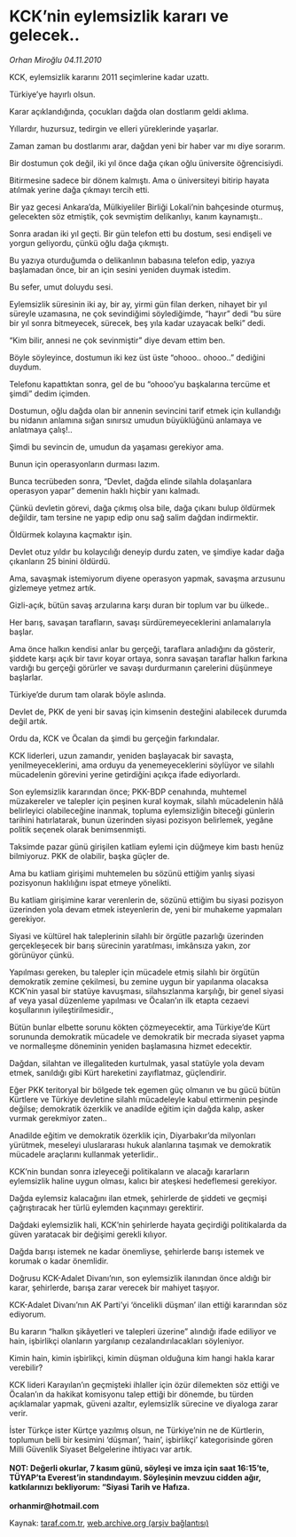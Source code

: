# KCK’nin eylemsizlik kararı ve gelecek..

*Orhan Miroğlu 04.11.2010*

<div class="yazi"><p>KCK, eylemsizlik kararını 2011 seçimlerine kadar uzattı.</p>
<p>Türkiye’ye hayırlı olsun. </p>
<p>Karar açıklandığında, çocukları dağda olan dostlarım geldi aklıma.</p>
<p>Yıllardır, huzursuz, tedirgin ve elleri yüreklerinde yaşarlar. </p>
<p>Zaman zaman bu dostlarımı arar, dağdan yeni bir haber var mı diye sorarım. </p>
<p>Bir dostumun çok değil, iki yıl önce dağa çıkan oğlu üniversite öğrencisiydi. </p>
<p>Bitirmesine sadece bir dönem kalmıştı. Ama o üniversiteyi bitirip hayata atılmak yerine dağa çıkmayı tercih etti. </p>
<p>Bir yaz gecesi Ankara’da, Mülkiyeliler Birliği Lokali’nin bahçesinde oturmuş, gelecekten söz etmiştik, çok sevmiştim delikanlıyı, kanım kaynamıştı.. </p>
<p>Sonra aradan iki yıl geçti. Bir gün telefon etti bu dostum, sesi endişeli ve yorgun geliyordu, çünkü oğlu dağa çıkmıştı. </p>
<p>Bu yazıya oturduğumda o delikanlının babasına telefon edip, yazıya başlamadan önce, bir an için sesini yeniden duymak istedim. </p>
<p>Bu sefer, umut doluydu sesi. </p>
<p>Eylemsizlik süresinin iki ay, bir ay, yirmi gün filan derken, nihayet bir yıl süreyle uzamasına, ne çok sevindiğimi söylediğimde, “hayır” dedi “bu süre bir yıl sonra bitmeyecek, sürecek, beş yıla kadar uzayacak belki” dedi. </p>
<p>“Kim bilir, annesi ne çok sevinmiştir” diye devam ettim ben.</p>
<p>Böyle söyleyince, dostumun iki kez üst üste “ohooo.. ohooo..” dediğini duydum. </p>
<p>Telefonu kapattıktan sonra, gel de bu “ohooo’yu başkalarına tercüme et şimdi” dedim içimden. </p>
<p>Dostumun, oğlu dağda olan bir annenin sevincini tarif etmek için kullandığı bu nidanın anlamına sığan sınırsız umudun büyüklüğünü anlamaya ve anlatmaya çalış!..</p>
<p>Şimdi bu sevincin de, umudun da yaşaması gerekiyor ama.</p>
<p>Bunun için operasyonların durması lazım.</p>
<p>Bunca tecrübeden sonra, “Devlet, dağda elinde silahla dolaşanlara operasyon yapar” demenin haklı hiçbir yanı kalmadı.</p>
<p>Çünkü devletin görevi, dağa çıkmış olsa bile, dağa çıkanı bulup öldürmek değildir, tam tersine ne yapıp edip onu sağ salim dağdan indirmektir.</p>
<p>Öldürmek kolayına kaçmaktır işin. </p>
<p>Devlet otuz yıldır bu kolaycılığı deneyip durdu zaten, ve şimdiye kadar dağa çıkanların 25 binini öldürdü.</p>
<p>Ama, savaşmak istemiyorum diyene operasyon yapmak, savaşma arzusunu gizlemeye yetmez artık. </p>
<p>Gizli-açık, bütün savaş arzularına karşı duran bir toplum var bu ülkede.. </p>
<p>Her barış, savaşan tarafların, savaşı sürdüremeyeceklerini anlamalarıyla başlar.</p>
<p>Ama önce halkın kendisi anlar bu gerçeği, taraflara anladığını da gösterir, şiddete karşı açık bir tavır koyar ortaya, sonra savaşan taraflar halkın farkına vardığı bu gerçeği görürler ve savaşı durdurmanın çarelerini düşünmeye başlarlar.</p>
<p>Türkiye’de durum tam olarak böyle aslında.</p>
<p>Devlet de, PKK de yeni bir savaş için kimsenin desteğini alabilecek durumda değil artık. </p>
<p>Ordu da, KCK ve Öcalan da şimdi bu gerçeğin farkındalar. </p>
<p>KCK liderleri, uzun zamandır, yeniden başlayacak bir savaşta, yenilmeyeceklerini, ama orduyu da yenemeyeceklerini söylüyor ve silahlı mücadelenin görevini yerine getirdiğini açıkça ifade ediyorlardı.</p>
<p>Son eylemsizlik kararından önce; PKK-BDP cenahında, muhtemel müzakereler ve talepler için peşinen kural koymak, silahlı mücadelenin hâlâ belirleyici olabileceğine inanmak, topluma eylemsizliğin biteceği günlerin tarihini hatırlatarak, bunun üzerinden siyasi pozisyon belirlemek, yegâne politik seçenek olarak benimsenmişti.</p>
<p>Taksimde pazar günü girişilen katliam eylemi için düğmeye kim bastı henüz bilmiyoruz. PKK de olabilir, başka güçler de.</p>
<p>Ama bu katliam girişimi muhtemelen bu sözünü ettiğim yanlış siyasi pozisyonun haklılığını ispat etmeye yönelikti.</p>
<p>Bu katliam girişimine karar verenlerin de, sözünü ettiğim bu siyasi pozisyon üzerinden yola devam etmek isteyenlerin de, yeni bir muhakeme yapmaları gerekiyor.</p>
<p>Siyasi ve kültürel hak taleplerinin silahlı bir örgütle pazarlığı üzerinden gerçekleşecek bir barış sürecinin yaratılması, imkânsıza yakın, zor görünüyor çünkü.</p>
<p>Yapılması gereken, bu talepler için mücadele etmiş silahlı bir örgütün demokratik zemine çekilmesi, bu zemine uygun bir yapılanma olacaksa KCK’nin yasal bir statüye kavuşması, silahsızlanma karşılığı, bir genel siyasi af veya yasal düzenleme yapılması ve Öcalan’ın ilk etapta cezaevi koşullarının iyileştirilmesidir., </p>
<p>Bütün bunlar elbette sorunu kökten çözmeyecektir, ama Türkiye’de Kürt sorununda demokratik mücadele ve demokratik bir mecrada siyaset yapma ve normalleşme döneminin yeniden başlamasına hizmet edecektir.</p>
<p>Dağdan, silahtan ve illegaliteden kurtulmak, yasal statüyle yola devam etmek, sanıldığı gibi Kürt hareketini zayıflatmaz, güçlendirir.</p>
<p>Eğer PKK teritoryal bir bölgede tek egemen güç olmanın ve bu gücü bütün Kürtlere ve Türkiye devletine silahlı mücadeleyle kabul ettirmenin peşinde değilse; demokratik özerklik ve anadilde eğitim için dağda kalıp, asker vurmak gerekmiyor zaten..</p>
<p>Anadilde eğitim ve demokratik özerklik için, Diyarbakır’da milyonları yürütmek, meseleyi uluslararası hukuk alanlarına taşımak ve demokratik mücadele araçlarını kullanmak yeterlidir.. </p>
<p>KCK’nin bundan sonra izleyeceği politikaların ve alacağı kararların eylemsizlik haline uygun olması, kalıcı bir ateşkesi hedeflemesi gerekiyor.</p>
<p>Dağda eylemsiz kalacağını ilan etmek, şehirlerde de şiddeti ve geçmişi çağrıştıracak her türlü eylemden kaçınmayı gerektirir.</p>
<p>Dağdaki eylemsizlik hali, KCK’nin şehirlerde hayata geçirdiği politikalarda da güven yaratacak bir değişimi gerekli kılıyor.</p>
<p>Dağda barışı istemek ne kadar önemliyse, şehirlerde barışı istemek ve korumak o kadar önemlidir.</p>
<p>Doğrusu KCK-Adalet Divanı’nın, son eylemsizlik ilanından önce aldığı bir karar, şehirlerde, barışa zarar verecek bir mahiyet taşıyor.</p>
<p>KCK-Adalet Divanı’nın AK Parti’yi ‘öncelikli düşman’ ilan ettiği kararından söz ediyorum.</p>
<p>Bu kararın “halkın şikâyetleri ve talepleri üzerine” alındığı ifade ediliyor ve hain, işbirlikçi olanların yargılanıp cezalandırılacakları söyleniyor.</p>
<p>Kimin hain, kimin işbirlikçi, kimin düşman olduğuna kim hangi hakla karar verebilir?</p>
<p>KCK lideri Karayılan’ın geçmişteki ihlaller için özür dilemekten söz ettiği ve Öcalan’ın da hakikat komisyonu talep ettiği bir dönemde, bu türden açıklamalar yapmak, güveni azaltır, eylemsizlik sürecine ve diyaloga zarar verir. </p>
<p>İster Türkçe ister Kürtçe yazılmış olsun, ne Türkiye’nin ne de Kürtlerin, toplumun belli bir kesimini ‘düşman’, ‘hain’, işbirlikçi’ kategorisinde gören Milli Güvenlik Siyaset Belgelerine ihtiyacı var artık. <br/><br/><b>NOT: Değerli okurlar, 7 kasım günü, söyleşi ve imza için saat 16:15’te, TÜYAP’ta Everest’in standındayım. Söyleşinin mevzuu cidden ağır, katkılarınızı bekliyorum: “Siyasi Tarih ve Hafıza.<br/><br/></b><b>orhanmir@hotmail.com</b></p></div>

Kaynak: [taraf.com.tr](http://www.taraf.com.tr:80/orhan-miroglu/makale-kck-nin-eylemsizlik-karari-ve-gelecek.htm), [web.archive.org (arşiv bağlantısı)](http://web.archive.org/web/20101107060832/http://www.taraf.com.tr:80/orhan-miroglu/makale-kck-nin-eylemsizlik-karari-ve-gelecek.htm)
